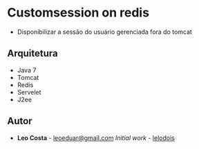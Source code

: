 # Customsession on redis

* Disponibilizar a sessão do usuário gerenciada fora do tomcat

## Arquitetura

* Java 7
* Tomcat
* Redis
* Servelet
* J2ee

## Autor

* **Leo Costa** - leoeduar@gmail.com *Initial work* - [lelodois](https://github.com/lelodois)

